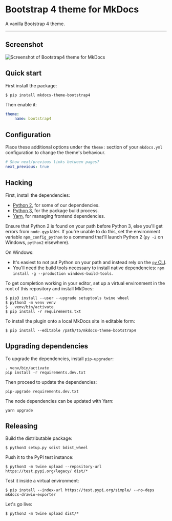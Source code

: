 # Bootstrap 4 theme for MkDocs

A vanilla Bootstrap 4 theme.

---

## Screenshot

<img style="max-width:100%;" alt="Screenshot of Bootstrap4 theme for MkDocs" src="screenshots/mkdocs-bootstrap4.png" align="center" /><br />

## Quick start

First install the package:

```
$ pip install mkdocs-theme-bootstrap4
```

Then enable it:

```yaml
theme:
    name: bootstrap4
```

## Configuration

Place these additional options under the `theme:` section of your `mkdocs.yml` configuration to change the theme's behaviour.

```yaml
# Show next/previous links between pages?
next_previous: true
```

## Hacking

First, install the dependencies:

* [Python 2](https://www.python.org/downloads/), for some of our dependencies.
* [Python 3](https://www.python.org/downloads/), for the package build process.
* [Yarn](https://yarnpkg.com/en/docs/cli/install), for managing frontend dependencies.

Ensure that Python 2 is found on your path before Python 3, else you'll get errors from `node-gyp` later. If you're unable to do this, set the environment variable `npm_config_python` to a command that'll launch Python 2 (`py -2` on Windows, `python2` elsewhere).

On Windows:

* It's easiest to not put Python on your path and instead rely on the [`py` CLI](https://docs.python.org/using/windows.html#python-launcher-for-windows).
* You'll need the build tools necessary to install native dependencies: `npm install -g --production windows-build-tools`.

To get completion working in your editor, set up a virtual environment in the root of this repository and install MkDocs:

```
$ pip3 install --user --upgrade setuptools twine wheel
$ python3 -m venv venv
$ . venv/bin/activate
$ pip install -r requirements.txt
```

To install the plugin onto a local MkDocs site in editable form:

```
$ pip install --editable /path/to/mkdocs-theme-bootstrap4
```

## Upgrading dependencies

To upgrade the dependencies, install `pip-upgrader`:

```console
. venv/bin/activate
pip install -r requirements.dev.txt
```

Then proceed to update the dependencies:

```console
pip-upgrade requirements.dev.txt
```

The node dependencies can be updated with Yarn:

```console
yarn upgrade
```

## Releasing

Build the distributable package:

```
$ python3 setup.py sdist bdist_wheel
```

Push it to the PyPI test instance:

```
$ python3 -m twine upload --repository-url https://test.pypi.org/legacy/ dist/*
```

Test it inside a virtual environment:

```
$ pip install --index-url https://test.pypi.org/simple/ --no-deps mkdocs-drawio-exporter
```

Let's go live:

```
$ python3 -m twine upload dist/*
```
